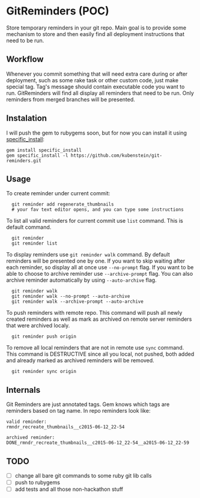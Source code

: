GitReminders (POC)
=============

Store temporary reminders in your git repo. Main goal is to provide some mechanism to store and then easily find all deployment instructions that need to be run.

Workflow
---------

Whenever you commit something that will need extra care during or after deployment, such as some rake task or other custom code, just make special tag. Tag's message should contain executable code you want to run.
GitReminders will find all display all reminders that need to be run. Only reminders from merged branches will be presented.

Instalation
---------
I will push the gem to rubygems soon, but for now you can install it using [specific_install](https://github.com/rdp/specific_install):

```
gem install specific_install
gem specific_install -l https://github.com/kubenstein/git-reminders.git 
```

Usage
---------
To create reminder under current commit:

```
  git reminder add regenerate_thumbnails
  # your fav text editor opens, and you can type some instructions
```

To list all valid reminders for current commit use `list` command. This is default command.

```
  git reminder
  git reminder list
```

To display reminders use `git reminder walk` command. By default reminders will be presented one by one.
If you want to skip waiting after each reminder, so display all at once use `--no-prompt` flag.
If you want to be able to choose to archive reminder  use `--archive-prompt` flag.
You can also archive reminder automatically by using `--auto-archive` flag.


```
  git reminder walk
  git reminder walk --no-prompt --auto-archive
  git reminder walk --archive-prompt --auto-archive
```

To push reminders with remote repo. This command will push all newly created reminders as well as mark as archived on remote server reminders that were archived localy.

```
  git reminder push origin
```

To remove all local reminders that are not in remote use `sync` command. This command is DESTRUCTIVE since all you local, not pushed, both added and already marked as archived reminders will be removed.

```
  git reminder sync origin
```

Internals
---------
Git Reminders are just annotated tags. Gem knows which tags are reminders based on tag name. In repo reminders look like:

```
valid reminder:
rmndr_recreate_thumbnails__c2015-06-12_22-54

archived reminder:
DONE_rmndr_recreate_thumbnails__c2015-06-12_22-54__a2015-06-12_22-59
```


TODO
---------
- [ ] change all bare git commands to some ruby git lib calls
- [ ] push to rubygems
- [ ] add tests and all those non-hackathon stuff